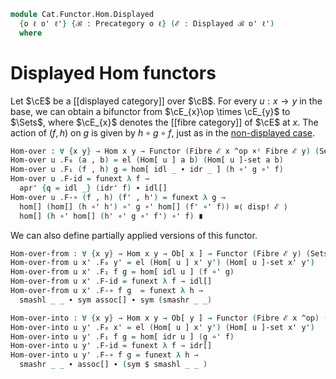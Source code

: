 <!--
```agda
open import Cat.Instances.Product
open import Cat.Displayed.Solver
open import Cat.Displayed.Fibre
open import Cat.Displayed.Base
open import Cat.Prelude

import Cat.Displayed.Reasoning
```
-->

```agda
module Cat.Functor.Hom.Displayed
  {o ℓ o' ℓ'} {ℬ : Precategory o ℓ} (ℰ : Displayed ℬ o' ℓ')
  where
```

<!--
```agda
open Precategory ℬ
open Displayed ℰ
open Cat.Displayed.Reasoning ℰ
open Functor
```
-->

# Displayed Hom functors

Let $\cE$ be a [[displayed category]] over $\cB$. For every $u : x \to y$
in the base, we can obtain a bifunctor from $\cE_{x}\op \times \cE_{y}$
to $\Sets$, where $\cE_{x}$ denotes the [[fibre category]] of $\cE$ at $x$.
The action of $(f, h)$ on $g$ is given by $h \circ g \circ f$, just as
in the [non-displayed case].

[bifunctor]: Cat.Functor.Bifunctor.html
[non-displayed case]: Cat.Functor.Hom.html

```agda
Hom-over : ∀ {x y} → Hom x y → Functor (Fibre ℰ x ^op ×ᶜ Fibre ℰ y) (Sets ℓ')
Hom-over u .F₀ (a , b) = el (Hom[ u ] a b) (Hom[ u ]-set a b)
Hom-over u .F₁ (f , h) g = hom[ idl _ ∙ idr _ ] (h ∘' g ∘' f)
Hom-over u .F-id = funext λ f →
  apr' {q = idl _} (idr' f) ∙ idl[]
Hom-over u .F-∘ (f , h) (f' , h') = funext λ g →
  hom[] (hom[] (h ∘' h') ∘' g ∘' hom[] (f' ∘' f)) ≡⟨ disp! ℰ ⟩
  hom[] (h ∘' hom[] (h' ∘' g ∘' f') ∘' f) ∎
```

We can also define partially applied versions of this functor.

```agda
Hom-over-from : ∀ {x y} → Hom x y → Ob[ x ] → Functor (Fibre ℰ y) (Sets ℓ')
Hom-over-from u x' .F₀ y' = el (Hom[ u ] x' y') (Hom[ u ]-set x' y')
Hom-over-from u x' .F₁ f g = hom[ idl u ] (f ∘' g)
Hom-over-from u x' .F-id = funext λ f → idl[]
Hom-over-from u x' .F-∘ f g  = funext λ h →
  smashl _ _ ∙ sym assoc[] ∙ sym (smashr _ _)

Hom-over-into : ∀ {x y} → Hom x y → Ob[ y ] → Functor (Fibre ℰ x ^op) (Sets ℓ')
Hom-over-into u y' .F₀ x' = el (Hom[ u ] x' y') (Hom[ u ]-set x' y')
Hom-over-into u y' .F₁ f g = hom[ idr u ] (g ∘' f)
Hom-over-into u y' .F-id = funext λ f → idr[]
Hom-over-into u y' .F-∘ f g = funext λ h →
  smashr _ _ ∙ assoc[] ∙ (sym $ smashl _ _ )
```
